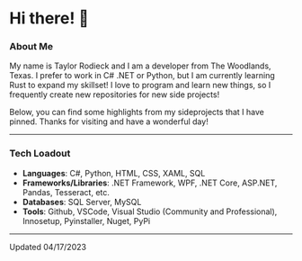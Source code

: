 # Hi there! 👋

### About Me

My name is Taylor Rodieck and I am a developer from The Woodlands, Texas. 
I prefer to work in C# .NET or Python, but I am currently learning Rust to expand my skillset! 
I love to program and learn new things, so I frequently create new repositories for new side projects! 

Below, you can find some highlights from my sideprojects that I have pinned. Thanks for visiting and have a wonderful day!

---

### Tech Loadout
- **Languages**: C#, Python, HTML, CSS, XAML, SQL
- **Frameworks/Libraries**: .NET Framework, WPF, .NET Core, ASP.NET, Pandas, Tesseract, etc.
- **Databases**: SQL Server, MySQL
- **Tools**: Github, VSCode, Visual Studio (Community and Professional), Innosetup, Pyinstaller, Nuget, PyPi

---


Updated 04/17/2023
